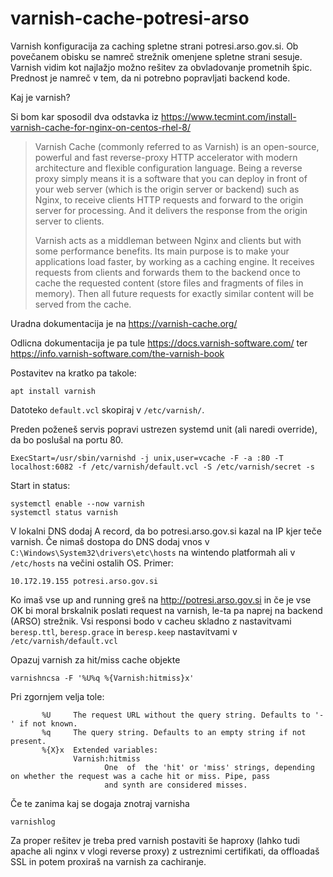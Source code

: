 # varnish-cache-potresi-arso
Varnish konfiguracija za caching spletne strani potresi.arso.gov.si.
Ob povečanem obisku se namreč strežnik omenjene spletne strani sesuje. Varnish vidim kot najlažjo možno rešitev za obvladovanje prometnih špic. Prednost je namreč v tem, da ni potrebno popravljati backend kode.

Kaj je varnish?

Si bom kar sposodil dva odstavka iz https://www.tecmint.com/install-varnish-cache-for-nginx-on-centos-rhel-8/

> Varnish Cache (commonly referred to as Varnish) is an open-source, powerful and fast reverse-proxy HTTP accelerator with modern architecture and flexible configuration language. Being a reverse proxy simply means it is a software that you can deploy in front of your web server (which is the origin server or backend) such as Nginx, to receive clients HTTP requests and forward to the origin server for processing. And it delivers the response from the origin server to clients.
>
> Varnish acts as a middleman between Nginx and clients but with some performance benefits. Its main purpose is to make your applications load faster, by working as a caching engine. It receives requests from clients and forwards them to the backend once to cache the requested content (store files and fragments of files in memory). Then all future requests for exactly similar content will be served from the cache.

Uradna dokumentacija je na https://varnish-cache.org/

Odlicna dokumentacija je pa tule https://docs.varnish-software.com/ ter https://info.varnish-software.com/the-varnish-book

Postavitev na kratko pa takole:
```
apt install varnish
```
Datoteko `default.vcl` skopiraj v `/etc/varnish/`.

Preden poženeš servis popravi ustrezen systemd unit (ali naredi override), da bo poslušal na portu 80.
```
ExecStart=/usr/sbin/varnishd -j unix,user=vcache -F -a :80 -T localhost:6082 -f /etc/varnish/default.vcl -S /etc/varnish/secret -s 
```

Start in status:
```
systemctl enable --now varnish
systemctl status varnish
```

V lokalni DNS dodaj A record, da bo potresi.arso.gov.si kazal na IP kjer teče varnish.
Če nimaš dostopa do DNS dodaj vnos v `C:\Windows\System32\drivers\etc\hosts` na wintendo platformah ali v `/etc/hosts` na večini ostalih OS. Primer:
```
10.172.19.155 potresi.arso.gov.si
```

Ko imaš vse up and running greš na http://potresi.arso.gov.si in če je vse OK bi moral brskalnik poslati request na varnish, le-ta pa naprej na backend (ARSO) strežnik. Vsi responsi bodo v cacheu skladno z nastavitvami `beresp.ttl`, `beresp.grace` in `beresp.keep` nastavitvami v `/etc/varnish/default.vcl`

Opazuj varnish za hit/miss cache objekte
```
varnishncsa -F '%U%q %{Varnish:hitmiss}x'
```
Pri zgornjem velja tole:
```
       %U     The request URL without the query string. Defaults to '-' if not known.
       %q     The query string. Defaults to an empty string if not present.
       %{X}x  Extended variables:
              Varnish:hitmiss
                     One  of  the 'hit' or 'miss' strings, depending on whether the request was a cache hit or miss. Pipe, pass
                     and synth are considered misses.
```

Če te zanima kaj se dogaja znotraj varnisha
```
varnishlog
```

Za proper rešitev je treba pred varnish postaviti še haproxy (lahko tudi apache ali nginx v vlogi reverse proxy) z ustreznimi certifikati, da offloadaš SSL in potem proxiraš na varnish za cachiranje.

